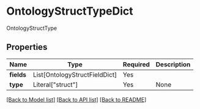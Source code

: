 # OntologyStructTypeDict

OntologyStructType

## Properties
| Name | Type | Required | Description |
| ------------ | ------------- | ------------- | ------------- |
**fields** | List[OntologyStructFieldDict] | Yes |  |
**type** | Literal["struct"] | Yes | None |


[[Back to Model list]](../../../README.md#models-v2-link) [[Back to API list]](../../../README.md#documentation-for-api-endpoints) [[Back to README]](../../../README.md)
